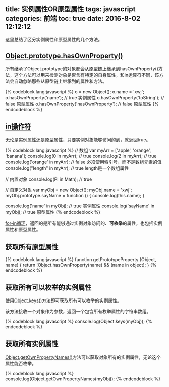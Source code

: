 title: 实例属性OR原型属性
tags: javascript
categories: 前端
toc: true
date: 2016-8-02 12:12:12
---

这里总结了区分实例属性和原型属性的几个方法。

## [Object.prototype.hasOwnProperty()](https://developer.mozilla.org/zh-CN/docs/Web/JavaScript/Reference/Global_Objects/Object/hasOwnProperty)

所有继承了Object.prototype的对象都会从原型链上继承到hasOwnProperty()方法，这个方法可以用来检测对象是否含有特定的自身属性，和in运算符不同，该方法会自动忽略那些从原型链上继承到的属性和方法。

{% codeblock lang:javascript %}
o = new Object();
o.name = 'xwj';
o.hasOwnProperty('name');             // true    实例属性
o.hasOwnProperty('toString');         // false   原型属性
o.hasOwnProperty('hasOwnProperty');   // false   原型属性
{% endcodeblock %}

## [in操作符](https://developer.mozilla.org/zh-CN/docs/Web/JavaScript/Reference/Operators/in)

无论是实例属性还是原型属性，只要实例对象能够访问的到，就返回true。

{% codeblock lang:javascript %}
// 数组
var myArr = ['apple', 'orange', 'banana'];
console.log(0 in myArr);           // true
console.log(2 in myArr);           // true
console.log('orange' in myArr);    // false    必须使用索引号，而不是数组元素的值
console.log("length" in myArr);    // true     length是一个数组属性

// 内置对象
console.log(PI in Math);    // true

// 自定义对象
var myObj = new Object();
myObj.name = 'xwj';
myObj.prototype.sayName = function () {
   console.log(this.name);
}

console.log('name' in myObj);       // true   实例属性
console.log('sayName' in myObj);    // true   原型属性
{% endcodeblock %}

[for-in循环](https://developer.mozilla.org/zh-CN/docs/Web/JavaScript/Reference/Statements/for...in)，返回的是所有能够通过实例对象访问的、**可枚举**的属性，也包括实例属性和原型属性。

## 获取所有原型属性

{% codeblock lang:javascript %}
function getPrototypeProperty (Object, name) {
    return !Object.hasOwnProperty(name) && (name in object);
}
{% endcodeblock %}

## 获取所有可以枚举的实例属性

使用[Object.keys()](https://developer.mozilla.org/zh-CN/docs/Web/JavaScript/Reference/Global_Objects/Object/keys)方法即可获取所有可以枚举的实例属性。

该方法接收一个对象作为参数，返回一个包含所有枚举属性的字符串数组。

{% codeblock lang:javascript %}
console.log(Object.keys(myObj));
{% endcodeblock %}

## 获取所有实例属性

[Object.getOwnPropertyNames()](https://developer.mozilla.org/zh-CN/docs/Web/JavaScript/Reference/Global_Objects/Object/getOwnPropertyNames)方法可以获取对象所有的实例属性，无论这个属性能否枚举。

{% codeblock lang:javascript %}
console.log(Object.getOwnPropertyNames(myObj));
{% endcodeblock %}



